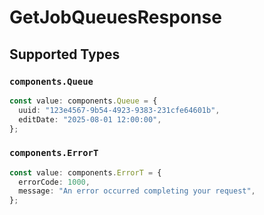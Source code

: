 # GetJobQueuesResponse


## Supported Types

### `components.Queue`

```typescript
const value: components.Queue = {
  uuid: "123e4567-9b54-4923-9383-231cfe64601b",
  editDate: "2025-08-01 12:00:00",
};
```

### `components.ErrorT`

```typescript
const value: components.ErrorT = {
  errorCode: 1000,
  message: "An error occurred completing your request",
};
```

